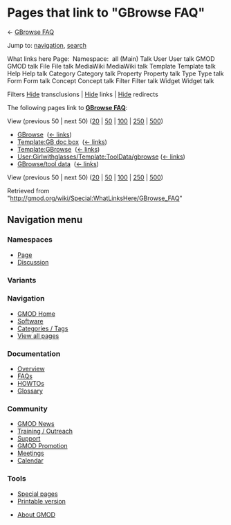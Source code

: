 <div id="mw-page-base" class="noprint">

</div>

<div id="mw-head-base" class="noprint">

</div>

<div id="content" class="mw-body" role="main">

<span id="top"></span>

<div id="mw-js-message" style="display:none;">

</div>



# <span dir="auto">Pages that link to "GBrowse FAQ"</span>

<div id="bodyContent">

<div id="contentSub">

← [GBrowse FAQ](/wiki/GBrowse_FAQ "GBrowse FAQ")

</div>

<div id="jump-to-nav" class="mw-jump">

Jump to: [navigation](#mw-navigation), [search](#p-search)

</div>

<div id="mw-content-text">

What links here Page:  Namespace:  all (Main) Talk User User talk GMOD
GMOD talk File File talk MediaWiki MediaWiki talk Template Template talk
Help Help talk Category Category talk Property Property talk Type Type
talk Form Form talk Concept Concept talk Filter Filter talk Widget
Widget talk

Filters
[Hide](/mediawiki/index.php?title=Special:WhatLinksHere/GBrowse_FAQ&hidetrans=1 "Special:WhatLinksHere/GBrowse FAQ")
transclusions \|
[Hide](/mediawiki/index.php?title=Special:WhatLinksHere/GBrowse_FAQ&hidelinks=1 "Special:WhatLinksHere/GBrowse FAQ")
links \|
[Hide](/mediawiki/index.php?title=Special:WhatLinksHere/GBrowse_FAQ&hideredirs=1 "Special:WhatLinksHere/GBrowse FAQ")
redirects

The following pages link to **[GBrowse
FAQ](/wiki/GBrowse_FAQ "GBrowse FAQ")**:

View (previous 50 \| next 50)
([20](/mediawiki/index.php?title=Special:WhatLinksHere/GBrowse_FAQ&limit=20 "Special:WhatLinksHere/GBrowse FAQ")
\|
[50](/mediawiki/index.php?title=Special:WhatLinksHere/GBrowse_FAQ&limit=50 "Special:WhatLinksHere/GBrowse FAQ")
\|
[100](/mediawiki/index.php?title=Special:WhatLinksHere/GBrowse_FAQ&limit=100 "Special:WhatLinksHere/GBrowse FAQ")
\|
[250](/mediawiki/index.php?title=Special:WhatLinksHere/GBrowse_FAQ&limit=250 "Special:WhatLinksHere/GBrowse FAQ")
\|
[500](/mediawiki/index.php?title=Special:WhatLinksHere/GBrowse_FAQ&limit=500 "Special:WhatLinksHere/GBrowse FAQ"))

- [GBrowse](/wiki/GBrowse "GBrowse") ‎
  <span class="mw-whatlinkshere-tools">([←
  links](/mediawiki/index.php?title=Special:WhatLinksHere&target=GBrowse "Special:WhatLinksHere"))</span>
- [Template:GB doc box](/wiki/Template:GB_doc_box "Template:GB doc box")
  ‎ <span class="mw-whatlinkshere-tools">([←
  links](/mediawiki/index.php?title=Special:WhatLinksHere&target=Template%3AGB+doc+box "Special:WhatLinksHere"))</span>
- [Template:GBrowse](/wiki/Template:GBrowse "Template:GBrowse") ‎
  <span class="mw-whatlinkshere-tools">([←
  links](/mediawiki/index.php?title=Special:WhatLinksHere&target=Template%3AGBrowse "Special:WhatLinksHere"))</span>
- [User:Girlwithglasses/Template:ToolData/gbrowse](/wiki/User:Girlwithglasses/Template:ToolData/gbrowse "User:Girlwithglasses/Template:ToolData/gbrowse")
  ‎ <span class="mw-whatlinkshere-tools">([←
  links](/mediawiki/index.php?title=Special:WhatLinksHere&target=User%3AGirlwithglasses%2FTemplate%3AToolData%2Fgbrowse "Special:WhatLinksHere"))</span>
- [GBrowse/tool data](/wiki/GBrowse/tool_data "GBrowse/tool data") ‎
  <span class="mw-whatlinkshere-tools">([←
  links](/mediawiki/index.php?title=Special:WhatLinksHere&target=GBrowse%2Ftool+data "Special:WhatLinksHere"))</span>

View (previous 50 \| next 50)
([20](/mediawiki/index.php?title=Special:WhatLinksHere/GBrowse_FAQ&limit=20 "Special:WhatLinksHere/GBrowse FAQ")
\|
[50](/mediawiki/index.php?title=Special:WhatLinksHere/GBrowse_FAQ&limit=50 "Special:WhatLinksHere/GBrowse FAQ")
\|
[100](/mediawiki/index.php?title=Special:WhatLinksHere/GBrowse_FAQ&limit=100 "Special:WhatLinksHere/GBrowse FAQ")
\|
[250](/mediawiki/index.php?title=Special:WhatLinksHere/GBrowse_FAQ&limit=250 "Special:WhatLinksHere/GBrowse FAQ")
\|
[500](/mediawiki/index.php?title=Special:WhatLinksHere/GBrowse_FAQ&limit=500 "Special:WhatLinksHere/GBrowse FAQ"))

</div>

<div class="printfooter">

Retrieved from
"<http://gmod.org/wiki/Special:WhatLinksHere/GBrowse_FAQ>"

</div>

<div id="catlinks" class="catlinks catlinks-allhidden">

</div>

<div class="visualClear">

</div>

</div>

</div>

<div id="mw-navigation">

## Navigation menu

<div id="mw-head">



<div id="left-navigation">

<div id="p-namespaces" class="vectorTabs" role="navigation"
aria-labelledby="p-namespaces-label">

### Namespaces

- <span id="ca-nstab-main"><a href="/wiki/GBrowse_FAQ" accesskey="c"
  title="View the content page [c]">Page</a></span>
- <span id="ca-talk"><a
  href="/mediawiki/index.php?title=Talk:GBrowse_FAQ&amp;action=edit&amp;redlink=1"
  accesskey="t"
  title="Discussion about the content page [t]">Discussion</a></span>

</div>

<div id="p-variants" class="vectorMenu emptyPortlet" role="navigation"
aria-labelledby="p-variants-label">

### 

### Variants[](#)

<div class="menu">

</div>

</div>

</div>





</div>

</div>

</div>

<div id="mw-panel">

<div id="p-logo" role="banner">

<a href="/wiki/Main_Page"
style="background-image: url(http://gmod.org/images/GMOD-cogs.png);"
title="Visit the main page"></a>

</div>

<div id="p-Navigation" class="portal" role="navigation"
aria-labelledby="p-Navigation-label">

### Navigation

<div class="body">

- <span id="n-GMOD-Home">[GMOD Home](/wiki/Main_Page)</span>
- <span id="n-Software">[Software](/wiki/GMOD_Components)</span>
- <span id="n-Categories-.2F-Tags">[Categories /
  Tags](/wiki/Categories)</span>
- <span id="n-View-all-pages">[View all
  pages](/wiki/Special:AllPages)</span>

</div>

</div>

<div id="p-Documentation" class="portal" role="navigation"
aria-labelledby="p-Documentation-label">

### Documentation

<div class="body">

- <span id="n-Overview">[Overview](/wiki/Overview)</span>
- <span id="n-FAQs">[FAQs](/wiki/Category:FAQ)</span>
- <span id="n-HOWTOs">[HOWTOs](/wiki/Category:HOWTO)</span>
- <span id="n-Glossary">[Glossary](/wiki/Glossary)</span>

</div>

</div>

<div id="p-Community" class="portal" role="navigation"
aria-labelledby="p-Community-label">

### Community

<div class="body">

- <span id="n-GMOD-News">[GMOD News](/wiki/GMOD_News)</span>
- <span id="n-Training-.2F-Outreach">[Training /
  Outreach](/wiki/Training_and_Outreach)</span>
- <span id="n-Support">[Support](/wiki/Support)</span>
- <span id="n-GMOD-Promotion">[GMOD
  Promotion](/wiki/GMOD_Promotion)</span>
- <span id="n-Meetings">[Meetings](/wiki/Meetings)</span>
- <span id="n-Calendar">[Calendar](/wiki/Calendar)</span>

</div>

</div>

<div id="p-tb" class="portal" role="navigation"
aria-labelledby="p-tb-label">

### Tools

<div class="body">

- <span id="t-specialpages"><a href="/wiki/Special:SpecialPages" accesskey="q"
  title="A list of all special pages [q]">Special pages</a></span>
- <span id="t-print"><a
  href="/mediawiki/index.php?title=Special:WhatLinksHere/GBrowse_FAQ&amp;printable=yes"
  rel="alternate" accesskey="p"
  title="Printable version of this page [p]">Printable version</a></span>

</div>

</div>

</div>

</div>

<div id="footer" role="contentinfo">

- <span id="footer-places-about">[About
  GMOD](/wiki/GMOD:About "GMOD:About")</span>

<!-- -->






</div>
